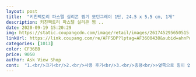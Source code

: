 ```yaml
---
layout: post 
title:  "키친팩토리 파스텔 실리콘 찜기 모던그레이 1단, 24.5 x 5.5 cm, 1개" 
description: 키친팩토리 파스텔 실리콘 찜 ..
date: 2020-09-19 15:20:29 
img: https://static.coupangcdn.com/image/retail/images/261745295650515-7855a0e2-4ad5-4ecf-b483-e2891b10f281.jpg 
linkUrl: https://link.coupang.com/re/AFFSDP?lptag=AF3600438&subid=ahnPublicAsk&pageKey=125635835&itemId=371345231&vendorItemId=3900543880&traceid=V0-113-7a9c35d6ec7ce05d 
categories: [1013] 
color: CF36BB 
price: 9050 
author: Ask View Shop 
cont:  "1.<br/>크기<br/>2.<br/>사용 후기<br/>3.<br/>총평<br/>>옆쪽으로 힘이 없긴한데 고구마도 가운데  중심으로<br/>고구마 쪄먹으려고 구입했어요.<br/>.<br/>!<br/>도움버튼 꾸우우욱<br/> -<br/> -<br/> -!<br/>밤 무게는 견디지 못할거 같네요<br/>밤 삶으려는데 찌는게 더 맛잇대서<br/>생각보다 사이즈는 작지만<br/>세척도 간단해 보이고 다리도 튼튼해 보이는데<br/>세척도 편리하고 실리콘이라서 냄비가 어지간히 작지않은 이상 꾸겨넣으면 다 들어가더라구요.<br/> 그리고 손잡이까지 있어서 조리하고나서 뺄 때 엄청 편리합니다.<br/> 뜨겁지도않고요.<br/><br/>쇠로 된거 썼는데 설거지 진짜 힘들어요<br/>스텐 삼발이 사려다가 실리콘 제품 좋대서 사 봣어요<br/>스텐제품보다 세척도 완전 편하구요<br/>쌓아올리면 꽤 많이 삶아져요<br/>양옆에 고리 손잡이 달린건 맘에 드네요<br/>이건 잘닦이고 가볍고 만두가 조금 달라붙긴하는데<br/>이정도는<br/>자꾸 펴져서 넓은 웍에 했어요 넓으니 접히지않고 펴있네요<br/>작은냄비에 넣으니<br/>잘 산거 같아요<br/>저렴한 가격과 일반 찜기에 비해 활용성이 높다는.<br/>것이 이 제품의 가장 큰 장점입니다.<br/> 읽어주셔서 감사합니다.<br/> 참고가 되셨다면<br/>접시 부분은 호빵이나 만두 정도는 괜찮겟지만<br/>찌꺼기가 붙어서,뜨거워서 .<br/><br/>찜기를 안에 꾸욱 누른상태에서 뚜껑을 꾹 눌러야 잠길까욤<br/>촥촥 펴져요ㅋㅋ<br/>크기가 감안안되시는분들을 위해서 계란하고 참치캔(소형) 넣어서 사진 찍었어용 참고하세용!!<br/>호빵이나 쩌 먹어야지... <br/>.<br/>ㅋ.<br/>.<br/>ㅠ.<br/>.<br/><br/>" 
---
```


